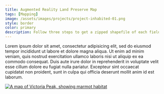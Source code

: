 ```yaml
---
title: Augmented Reality Land Preserve Map
tags: [Mapping]
image: /assets/images/projects/project-inhabited-01.png
style: border
color: primary
description: Follow three steps to get a zipped shapefile of each field value in a spatial data set.
---
```


Lorem ipsum dolor sit amet, consectetur adipisicing elit, sed do eiusmod tempor incididunt ut labore et dolore magna aliqua. Ut enim ad minim veniam, quis nostrud exercitation ullamco laboris nisi ut aliquip ex ea commodo consequat. Duis aute irure dolor in reprehenderit in voluptate velit esse cillum dolore eu fugiat nulla pariatur. Excepteur sint occaecat cupidatat non proident, sunt in culpa qui officia deserunt mollit anim id est laborum.

<a href="vic-peak.usdz" rel="ar">

<img src="vic-peak.jpg" alt="A map of Victoria Peak, showing marmot habitat">

</a>
